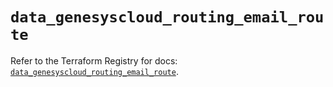 # `data_genesyscloud_routing_email_route`

Refer to the Terraform Registry for docs: [`data_genesyscloud_routing_email_route`](https://registry.terraform.io/providers/mypurecloud/genesyscloud/1.70.0/docs/data-sources/routing_email_route).
